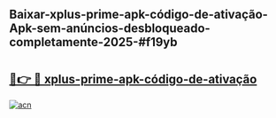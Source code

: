 ## Baixar-xplus-prime-apk-código-de-ativação-Apk-sem-anúncios-desbloqueado-completamente-2025-#f19yb

# <h2><a href="https://ainizakaria.my?title=xplus-prime-apk-código-de-ativação&ref=22M">🔗👉 🔴 xplus-prime-apk-código-de-ativação</a></h2>

[![acn](https://github.com/user-attachments/assets/0f9c940e-d8b0-45ae-aac7-cd30a18b3e1c)](https://ainizakaria.my?title=xplus-prime-apk-código-de-ativação&ref=22M)

